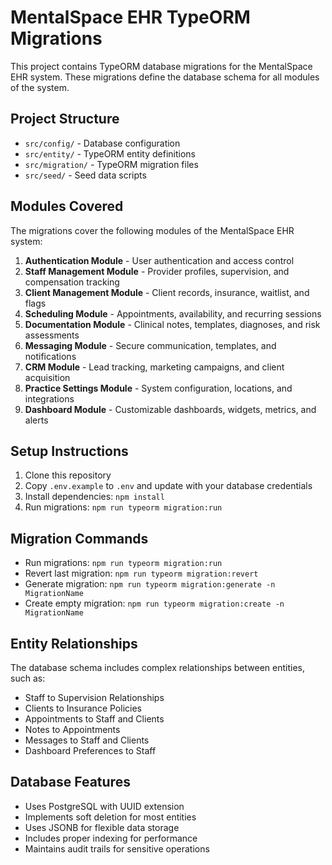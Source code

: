 # MentalSpace EHR TypeORM Migrations

This project contains TypeORM database migrations for the MentalSpace EHR system. These migrations define the database schema for all modules of the system.

## Project Structure

- `src/config/` - Database configuration
- `src/entity/` - TypeORM entity definitions
- `src/migration/` - TypeORM migration files
- `src/seed/` - Seed data scripts

## Modules Covered

The migrations cover the following modules of the MentalSpace EHR system:

1. **Authentication Module** - User authentication and access control
2. **Staff Management Module** - Provider profiles, supervision, and compensation tracking
3. **Client Management Module** - Client records, insurance, waitlist, and flags
4. **Scheduling Module** - Appointments, availability, and recurring sessions
5. **Documentation Module** - Clinical notes, templates, diagnoses, and risk assessments
6. **Messaging Module** - Secure communication, templates, and notifications
7. **CRM Module** - Lead tracking, marketing campaigns, and client acquisition
8. **Practice Settings Module** - System configuration, locations, and integrations
9. **Dashboard Module** - Customizable dashboards, widgets, metrics, and alerts

## Setup Instructions

1. Clone this repository
2. Copy `.env.example` to `.env` and update with your database credentials
3. Install dependencies: `npm install`
4. Run migrations: `npm run typeorm migration:run`

## Migration Commands

- Run migrations: `npm run typeorm migration:run`
- Revert last migration: `npm run typeorm migration:revert`
- Generate migration: `npm run typeorm migration:generate -n MigrationName`
- Create empty migration: `npm run typeorm migration:create -n MigrationName`

## Entity Relationships

The database schema includes complex relationships between entities, such as:

- Staff to Supervision Relationships
- Clients to Insurance Policies
- Appointments to Staff and Clients
- Notes to Appointments
- Messages to Staff and Clients
- Dashboard Preferences to Staff

## Database Features

- Uses PostgreSQL with UUID extension
- Implements soft deletion for most entities
- Uses JSONB for flexible data storage
- Includes proper indexing for performance
- Maintains audit trails for sensitive operations
